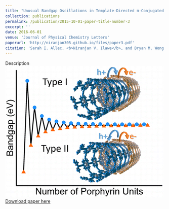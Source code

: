 ```yaml
---
title: "Unusual Bandgap Oscillations in Template-Directed π-Conjugated Porphyrin Nanotubes"
collection: publications
permalink: /publication/2015-10-01-paper-title-number-3
excerpt: ''
date: 2016-06-01
venue: 'Journal of Physical Chemistry Letters'
paperurl: 'http://niranjan305.github.io/files/paper3.pdf'
citation: 'Sarah I. Allec, <b>Niranjan V. Ilawe</b>, and Bryan M. Wong. (2016). &quot;Unusual Bandgap Oscillations in Template-Directed π-Conjugated Porphyrin Nanotubes.&quot; <i>Journal of Physical Chemistry Letters</i>. 7, 2362.'
---
```

Description
<br/><img src='/images/paper3.gif'><br/>
[Download paper here](http://niranjan305.github.io/files/paper3.pdf)
